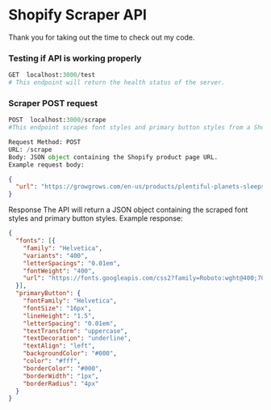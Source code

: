 # Shopify Scraper API

Thank you for taking out the time to check out my code.


### Testing if API is working properly
```python
GET  localhost:3000/test
# This endpoint will return the health status of the server.
```

### Scraper POST request
```python
POST  localhost:3000/scrape
#This endpoint scrapes font styles and primary button styles from a Shopify product page.
```


```python
Request Method: POST
URL: /scrape
Body: JSON object containing the Shopify product page URL.
Example request body:
```

```json
{
  "url": "https://growgrows.com/en-us/products/plentiful-planets-sleepsuit"
}
```

Response
The API will return a JSON object containing the scraped font styles and primary button styles. Example response:

```json
{
  "fonts": [{
    "family": "Helvetica",
    "variants": "400",
    "letterSpacings": "0.01em",
    "fontWeight": "400",
    "url": "https://fonts.googleapis.com/css2?family=Roboto:wght@400;700&display=swap"
  }],
  "primaryButton": {
    "fontFamily": "Helvetica",
    "fontSize": "16px",
    "lineHeight": "1.5",
    "letterSpacing": "0.01em",
    "textTransform": "uppercase",
    "textDecoration": "underline",
    "textAlign": "left",
    "backgroundColor": "#000",
    "color": "#fff",
    "borderColor": "#000",
    "borderWidth": "1px",
    "borderRadius": "4px"
  }
}
```
